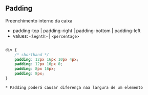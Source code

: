 ## Padding

Preenchimento interno da caixa
- padding-top | padding-right | padding-bottom | padding-left
- values: `<legnth>` | `<percentage>`

```css

div {
    /* shorthand */
    padding: 12px 16px 10px 4px;
    padding: 12px 16px 0;
    padding: 8px 16px;
    padding: 8px;
}
```
    * Padding poderá causar diferença naa largura de um elemento
